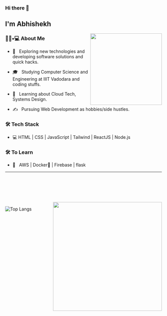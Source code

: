 ### Hi there 👋<h2> I'm Abhishekh</h2>

<img align='right' src="https://media.giphy.com/media/M9gbBd9nbDrOTu1Mqx/giphy.gif" width="230">

<h3> 👨🏻•💻 About Me </h3>



- 🤔 &nbsp; Exploring new technologies and developing software solutions and quick hacks.

- 🎓 &nbsp; Studying Computer Science and Engineering at IIIT Vadodara and coding stuffs.

- 🌱 &nbsp; Learning about Cloud Tech, Systems Design.

- ✍️ &nbsp; Pursuing Web Development as hobbies/side hustles.



<h3>🛠 Tech Stack</h3>



- 💻 HTML | CSS | JavaScript | Tailwind | ReactJS | Node.js

<!--


- 🔧 &nbsp; Git 


-->



<h3>🛠 To Learn</h3>

- 🔧 &nbsp; AWS | Docker🐳 | Firebase | flask

<hr>



<br/><br/>



<br/>

<br/>

<img src="https://github.com/Abhishekh-creator" width="350" align='right'>

![Top Langs](https://github.com/Abhishekh-creator)

<br><br>


<!--
**Abhishekh-creator/Abhishekh-creator** is a ✨ _special_ ✨ repository because its `README.md` (this file) appears on your GitHub profile.

Here are some ideas to get you started:

- 🔭 I’m currently working on ...
- 🌱 I’m currently learning ...
- 👯 I’m looking to collaborate on ...
- 🤔 I’m looking for help with ...
- 💬 Ask me about ...
- 📫 How to reach me: ...
- 😄 Pronouns: ...
- ⚡ Fun fact: ...
-->
